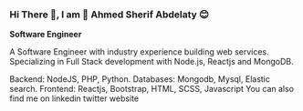 <h3> Hi There 👋, I am 🤗 Ahmed Sherif Abdelaty 😊 </h3>

<b> Software Engineer </b>

A Software Engineer with industry experience building web services. Specializing in Full Stack development with Node.js, Reactjs and MongoDB.

Backend: NodeJS, PHP, Python.
Databases: Mongodb, Mysql, Elastic search.
Frontend: Reactjs, Bootstrap, HTML, SCSS, Javascript
You can also find me on
linkedin twitter website

